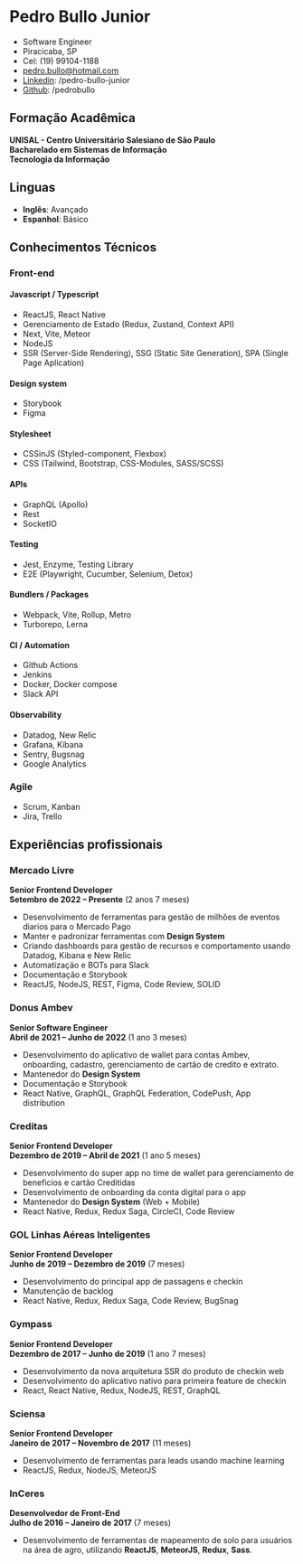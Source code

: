 # Pedro Bullo Junior

- Software Engineer
- Piracicaba, SP
- Cel: (19) 99104-1188
- pedro.bullo@hotmail.com
- [Linkedin](www.linkedin.com/in/pedro-bullo-junior): /pedro-bullo-junior
- [Github](https://github.com/pedrobullo): /pedrobullo

## Formação Acadêmica

**UNISAL - Centro Universitário Salesiano de São Paulo**  
**Bacharelado em Sistemas de Informação**  
**Tecnologia da Informação**

## Linguas

- **Inglês**: Avançado
- **Espanhol**: Básico

## Conhecimentos Técnicos

### Front-end

#### Javascript / Typescript
- ReactJS, React Native
- Gerenciamento de Estado (Redux, Zustand, Context API)
- Next, Vite, Meteor
- NodeJS
- SSR (Server-Side Rendering), SSG (Static Site Generation), SPA (Single Page Aplication)

#### Design system
- Storybook
- Figma

#### Stylesheet
- CSSinJS (Styled-component, Flexbox)
- CSS (Tailwind, Bootstrap, CSS-Modules, SASS/SCSS)

#### APIs
- GraphQL (Apollo)
- Rest
- SocketIO

#### Testing
- Jest, Enzyme, Testing Library
- E2E (Playwright, Cucumber, Selenium, Detox)

#### Bundlers / Packages
- Webpack, Vite, Rollup, Metro
- Turborepo, Lerna

#### CI / Automation
- Github Actions
- Jenkins
- Docker, Docker compose
- Slack API

#### Observability
- Datadog, New Relic
- Grafana, Kibana
- Sentry, Bugsnag
- Google Analytics

### Agile
- Scrum, Kanban
- Jira, Trello


## Experiências profissionais

### **Mercado Livre**  
**Senior Frontend Developer**  
**Setembro de 2022 – Presente** (2 anos 7 meses)
- Desenvolvimento de ferramentas para gestão de milhões de eventos diarios para o Mercado Pago
- Manter e padronizar ferramentas com **Design System**
- Criando dashboards para gestão de recursos e comportamento usando Datadog, Kibana e New Relic
- Automatização e BOTs para Slack
- Documentação e Storybook
- ReactJS, NodeJS, REST, Figma, Code Review, SOLID

### **Donus Ambev**  
**Senior Software Engineer**  
**Abril de 2021 – Junho de 2022** (1 ano 3 meses)
- Desenvolvimento do aplicativo de wallet para contas Ambev, onboarding, cadastro, gerenciamento de cartão de credito e extrato.
- Mantenedor do **Design System**
- Documentação e Storybook
- React Native, GraphQL, GraphQL Federation, CodePush, App distribution

### **Creditas**  
**Senior Frontend Developer**  
**Dezembro de 2019 – Abril de 2021** (1 ano 5 meses)
- Desenvolvimento do super app no time de wallet para gerenciamento de beneficios e cartão Creditidas
- Desenvolvimento de onboarding da conta digital para o app
- Mantenedor do **Design System** (Web + Mobile)
- React Native, Redux, Redux Saga, CircleCI, Code Review

### **GOL Linhas Aéreas Inteligentes**  
**Senior Frontend Developer**  
**Junho de 2019 – Dezembro de 2019** (7 meses)
- Desenvolvimento do principal app de passagens e checkin
- Manutenção de backlog
- React Native, Redux, Redux Saga, Code Review, BugSnag

### **Gympass**  
**Senior Frontend Developer**  
**Dezembro de 2017 – Junho de 2019** (1 ano 7 meses)
- Desenvolvimento da nova arquitetura SSR do produto de checkin web
- Desenvolvimento do aplicativo nativo para primeira feature de checkin
- React, React Native, Redux, NodeJS, REST, GraphQL

### **Sciensa**  
**Senior Frontend Developer**  
**Janeiro de 2017 – Novembro de 2017** (11 meses)
- Desenvolvimento de ferramentas para leads usando machine learning
- ReactJS, Redux, NodeJS, MeteorJS

### **InCeres**  
**Desenvolvedor de Front-End**  
**Julho de 2016 – Janeiro de 2017** (7 meses)  
- Desenvolvimento de ferramentas de mapeamento de solo para usuários na área de agro, utilizando **ReactJS**, **MeteorJS**, **Redux**, **Sass**.
